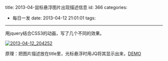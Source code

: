 title: 2013-04-鼠标悬浮图片出现描述信息
id: 366
categories:
  - 每日一发
date: 2013-04-12 21:01:01
tags:
---

用jquery结合CSS3的动画，写了几个不同的效果。

[![](http://www.laispace.com/wp-content/uploads/2013/04/2013-04-12_204252.jpg "2013-04-12_204252")](http://laispace.com/XiaoSpace/Demo/2013-04/%E5%85%89%E6%A0%87%E6%82%AC%E6%B5%AE%E5%87%BA%E7%8E%B0%E5%85%88%E5%9B%BE%E7%89%87%E6%8F%8F%E8%BF%B0%E7%9A%84%E5%8A%A8%E7%94%BB/)

原理：把图片描述放在title里，光标悬浮时用JQ将其显示出来，[DEMO](http://laispace.com/XiaoSpace/Demo/2013-04/%E5%85%89%E6%A0%87%E6%82%AC%E6%B5%AE%E5%87%BA%E7%8E%B0%E5%85%88%E5%9B%BE%E7%89%87%E6%8F%8F%E8%BF%B0%E7%9A%84%E5%8A%A8%E7%94%BB/)